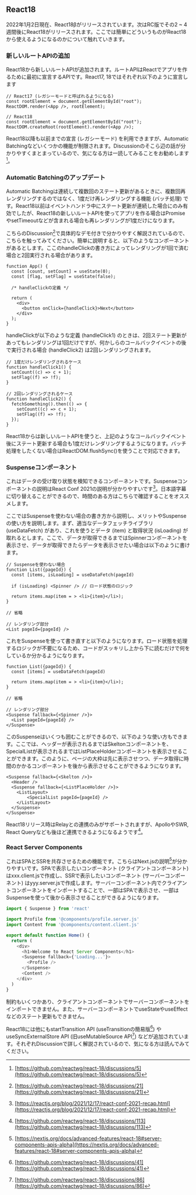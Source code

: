 ## React18
2022年1月2日現在、React18βがリリースされています。次はRC版でその2 ~ 4週間後にReact18がリリースされます。ここでは簡単にどういうものがReact18から使えるようになるのかについて触れていきます。

### 新しいルートAPIの追加
React18から新しいルートAPIが追加されます。ルートAPIはReactでアプリを作るために最初に宣言するAPIです。React17, 18ではそれぞれ以下のように宣言します

```tsx
// React17 (レガシーモードと呼ばれるようになる)
const rootElement = document.getElementById("root");
ReactDOM.render(<App />, rootElement);

// React18
const rootElement = document.getElementById("root");
ReactDOM.createRoot(rootElement).render(<App />);
```

React18以降も以前までの宣言 (レガシーモード) を利用できますが、Automatic Batchingなどいくつかの機能が制限されます。Discussionのそこら辺の話が分かりやすくまとまっているので、気になる方は一読してみることをお勧めします[^react18]。

### Automatic Batchingのアップデート
Automatic Batchingは連続して複数回のステート更新があるときに、複数回再レンダリングするのではなく、1度だけ再レンダリングする機能 (バッチ処理) です。React18以前はイベントハンドラ中にステート更新が連続した場合にのみ有効でしたが、React18の新しいルートAPIを使ってアプリを作る場合はPromiseやsetTimeoutなどが含まれる場合も再レンダリングが1度だけになります。

こちらのDiscussion[^react18_automatic_batching_sample]で具体的なデモ付きで分かりやすく解説されているので、こちらを触ってみてください。簡単に説明すると、以下のようなコンポーネントがあるとします。ここのhandleClickの書き方によってレンダリングが1回で済む場合と2回実行される場合があります。

```tsx
function App() {
  const [count, setCount] = useState(0);
  const [flag, setFlag] = useState(false);

  /* handleClickの定義 */

  return (
    <div>
      <button onClick={handleClick}>Next</button>
    </div>
  );
}
```

handleClickが以下のような定義 (handleClick1) のときは、2回ステート更新があってもレンダリングは1回だけですが、何かしらのコールバックイベントの後で実行される場合 (handleClick2) は2回レンダリングされます。

```tsx
// 1度だけレンダリングされるケース
function handleClick1() {
  setCount((c) => c + 1);
  setFlag((f) => !f);
}

// 2回レンダリングされるケース
function handleClick2() {
  fetchSomething().then(() => {
    setCount((c) => c + 1);
    setFlag((f) => !f);
  });
}

```

React18からは新しいルートAPIを使うと、上記のようなコールバックイベント後にステート更新する場合も1度だけレンダリングするようになります。バッチ処理をしたくない場合はReactDOM.flushSync()を使うことで対応できます。

### Suspenseコンポーネント
これはデータの受け取り状態を検知できるコンポーネントです。Suspenseコンポーネントの説明はReact Conf 2021の説明が分かりやすいです[^react_2021_conf]。日本語字幕に切り替えることができるので、時間のある方はこちらで確認することをオススメします。

ここではSuspenseを使わない場合の書き方から説明し、メリットやSuspenseの使い方を説明します。まず、適当なデータフェッチライブラリ (useDataFetch) があり、これを使うとデータ (item) と取得状況 (isLoading) が取れるとします。ここで、データが取得できるまではSpinnerコンポーネントを表示させ、データが取得できたらデータを表示させたい場合は以下のように書けます。

```tsx
// Suspenseを使わない場合
function List({pageId}) {
  const [items, isLoading] = useDataFetch(pageId)
  
  if (isLoading) <Spinner /> // ロード状態のロジック
  
  return items.map(item = > <li>{item}</li>);
}
                           
// 省略

// レンダリング部分
<List pageId={pageId} />
```

これをSuspenseを使って書き直すと以下のようになります。ロード状態を処理するロジックが不要になるため、コードがスッキリし上から下に読むだけで何をしているか分かるようになります。

```tsx
function List({pageId}) {
  const [items] = useDataFetch(pageId)
  
  return items.map(item = > <li>{item}</li>);
}

// 省略

// レンダリング部分
<Suspense fallback={<Spinner />}>
  <List pageId={pageId} />
</Suspense>
```

このSuspenseはいくつも囲むことができるので、以下のような使い方もできます。ここでは、ヘッダーが表示されるまではSkeltonコンポーネントを、SpecialListが表示されるまではListPlaceHolderコンポーネントを表示させることができます。このように、ページの大枠は先に表示させつつ、データ取得に時間のかかるコンポーネントを後から表示させることができるようになります。

```tsx
<Suspense fallback={<Skelton />}>
  <Header />
  <Suspense fallback={<ListPlaceHolder />}>
  	<ListLayout>
    	<SpecialList pageId={pageId} />
    </ListLayout>
  </Suspense>
</Suspense>
```

React18リリース時はRelayとの連携のみがサポートされますが、ApolloやSWR, React Queryなども後ほど連携できるようになるようです[^react_suspense_library_support]。

### React Server Components
これはSPAとSSRを共存させるための機能です。こちらはNext.jsの説明[^react18_server_component]が分かりやすいです。SPAで表示したいコンポーネント (クライアントコンポーネント) はxxx.client.jsで作成し、SSRで表示したいコンポーネント (サーバーコンポーネント) はyyy.server.jsで作成します。サーバーコンポーネント内でクライアントコンポーネントをインポートすることで、一部はSPAで表示させ、一部はSuspenseを使って後から表示させることができるようになります。

```tsx:pages/home.server.js
import { Suspense } from 'react'

import Profile from '@components/profile.server.js'
import Content from '@components/content.client.js'

export default function Home() {
  return (
    <div>
      <h1>Welcome to React Server Components</h1>
      <Suspense fallback={'Loading...'}>
        <Profile />
      </Suspense>
      <Content />
    </div>
  )
}
```

制約もいくつかあり、クライアントコンポーネントでサーバーコンポーネントをインポートできません。また、サーバーコンポーネントでuseStateやuseEffectなどのステート更新もできません。

React18には他にもstartTransition API (useTransitionの簡易版[^start_transition]) や useSyncExternalStore API (旧useMutableSource API[^use_sync_external_store]) などが追加されています。それぞれDiscussionで詳しく解説されているので、気になる方は読んでみてください。

[^react18]: [https://github.com/reactwg/react-18/discussions/5](https://github.com/reactwg/react-18/discussions/5)
[^react18_automatic_batching_sample]: [https://github.com/reactwg/react-18/discussions/21](https://github.com/reactwg/react-18/discussions/21)
[^react_2021_conf]: [https://reactjs.org/blog/2021/12/17/react-conf-2021-recap.html](https://reactjs.org/blog/2021/12/17/react-conf-2021-recap.html)
[^react_suspense_library_support]: [https://github.com/reactwg/react-18/discussions/113](https://github.com/reactwg/react-18/discussions/113)
[^react18_server_component]: [https://nextjs.org/docs/advanced-features/react-18#server-components-apis-alpha](https://nextjs.org/docs/advanced-features/react-18#server-components-apis-alpha)
[^start_transition]: [https://github.com/reactwg/react-18/discussions/41](https://github.com/reactwg/react-18/discussions/41)
[^use_sync_external_store]: [https://github.com/reactwg/react-18/discussions/86](https://github.com/reactwg/react-18/discussions/86)
